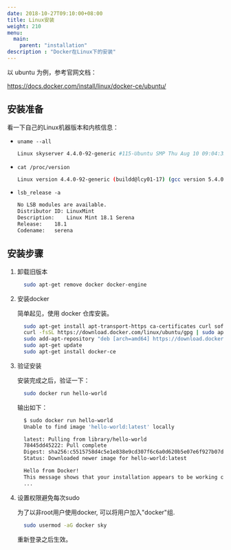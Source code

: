 ```yaml
---
date: 2018-10-27T09:10:00+08:00
title: Linux安装
weight: 210
menu:
  main:
    parent: "installation"
description : "Docker在Linux下的安装"
---
```


以 ubuntu 为例，参考官网文档：

https://docs.docker.com/install/linux/docker-ce/ubuntu/

## 安装准备

看一下自己的Linux机器版本和内核信息：

- `uname --all`

	```bash
	Linux skyserver 4.4.0-92-generic #115-Ubuntu SMP Thu Aug 10 09:04:33 UTC 2017 x86_64 x86_64 x86_64 GNU/Linux
	```

- `cat /proc/version`

	```bash
	Linux version 4.4.0-92-generic (buildd@lcy01-17) (gcc version 5.4.0 20160609 (Ubuntu 5.4.0-6ubuntu1~16.04.4) ) #115-Ubuntu SMP Thu Aug 10 09:04:33 UTC 2017
	```

- `lsb_release -a`

	```bash
    No LSB modules are available.
    Distributor ID:	LinuxMint
    Description:	Linux Mint 18.1 Serena
    Release:	18.1
    Codename:	serena
	```

## 安装步骤

1. 卸载旧版本

	```bash
	  sudo apt-get remove docker docker-engine
	```

2. 安装docker

	简单起见，使用 docker 仓库安装。

	```bash
	  sudo apt-get install apt-transport-https ca-certificates curl software-properties-common
	  curl -fsSL https://download.docker.com/linux/ubuntu/gpg | sudo apt-key add -
	  sudo add-apt-repository "deb [arch=amd64] https://download.docker.com/linux/ubuntu xenial stable"
	  sudo apt-get update
	  sudo apt-get install docker-ce
	```

3. 验证安装

	安装完成之后，验证一下：

	```bash
	  sudo docker run hello-world
	```

	输出如下：

	```bash
	  $ sudo docker run hello-world
	  Unable to find image 'hello-world:latest' locally
	
	  latest: Pulling from library/hello-world
	  78445dd45222: Pull complete
	  Digest: sha256:c5515758d4c5e1e838e9cd307f6c6a0d620b5e07e6f927b07d05f6d12a1ac8d7
	  Status: Downloaded newer image for hello-world:latest
	
	  Hello from Docker!
	  This message shows that your installation appears to be working correctly.
	  ...
	```

4. 设置权限避免每次sudo

	为了以非root用户使用docker, 可以将用户加入"docker"组.

	```bash
	  sudo usermod -aG docker sky
	```

	重新登录之后生效。